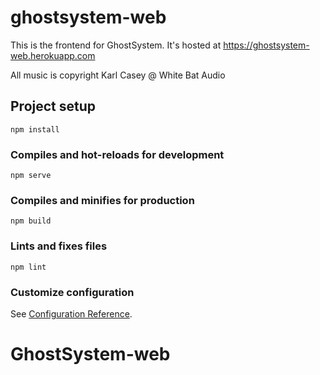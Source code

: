 # ghostsystem-web

This is the frontend for GhostSystem. It's hosted at https://ghostsystem-web.herokuapp.com

All music is copyright Karl Casey @ White Bat Audio

## Project setup
```
npm install
```

### Compiles and hot-reloads for development
```
npm serve
```

### Compiles and minifies for production
```
npm build
```

### Lints and fixes files
```
npm lint
```

### Customize configuration
See [Configuration Reference](https://cli.vuejs.org/config/).
# GhostSystem-web
